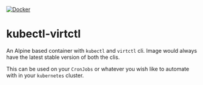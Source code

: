 [![Docker](https://github.com/govindkailas/kubectl-virtctl/actions/workflows/docker-publish.yml/badge.svg)](https://github.com/govindkailas/kubectl-virtctl/actions/workflows/docker-publish.yml)

# kubectl-virtctl

An Alpine based container with `kubectl` and `virtctl` cli. Image would always have the latest stable version of both the clis. 

This can be used on your `CronJobs` or whatever you wish like to automate with in your `kubernetes` cluster.
